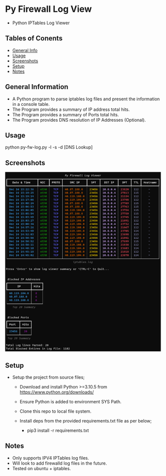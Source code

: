 # Py Firewall Log View
- Python IPTables Log Viewer

## Tables of Conents

* [General Info](#general-information)
* [Usage](#usage)
* [Screenshots](#screenshots)
* [Setup](#setup)
* [Notes](#notes)

## General Information

- A Python program to parse iptables log files and present the information in a console table.
- The Program provides a summary of IP address total hits.
- The Program provides a summary of Ports total hits.
- The Program provides DNS resolution of IP Addresses (Optional).

## Usage

python py-fw-log.py -l <LogFile> -s <LinesToShow> -d [DNS Lookup]

## Screenshots

![Example screenshot](./img/Screenshot.png)

## Setup

* Setup the project from source files;

    - Download and install Python >=3.10.5 from https://www.python.org/downloads/

    - Ensure Python is added to environment SYS Path.

    - Clone this repo to local file system.

    - Install deps from the provided requirements.txt file as per below;
 
        - pip3 install -r requirements.txt

## Notes

   - Only supports IPV4 IPTables log files.
   - Will look to add firewalld log files in the future.
   - Tested on ubuntu + iptables. 
